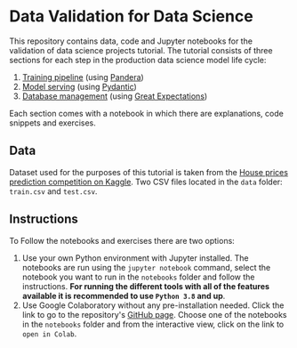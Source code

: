 # Data Validation for Data Science

This repository contains data, code and Jupyter notebooks for the validation of data science 
projects tutorial. The tutorial consists of three sections for each step in the 
production data science model life cycle:
1. [Training pipeline](notebooks/training_pipeline_data_validation.ipynb) (using [Pandera](https://pandera.readthedocs.io/en/stable/))
2. [Model serving](notebooks/model_serving_data_validation.ipynb) (using [Pydantic](https://pydantic-docs.helpmanual.io/))
3. [Database management](notebooks/database_data_validation.ipynb) (using [Great Expectations](https://great-expectations.readthedocs.io/en/latest/))

Each section comes with a notebook in which there are explanations, code snippets and 
exercises.

## Data

Dataset used for the purposes of this tutorial is taken from the [House prices 
prediction competition on Kaggle](https://www.kaggle.com/competitions/home-data-for-ml-course/data). 
Two CSV files located in the `data` folder: `train.csv` and `test.csv`.

## Instructions

To Follow the notebooks and exercises there are two options:
1. Use your own Python environment with Jupyter installed. The notebooks are run using 
the `jupyter notebook` command, select the notebook you want to run in the `notebooks` 
folder and follow the instructions. **For running the different tools with all of the 
features available it is recommended to use `Python 3.8` and up**.
2. Use Google Colaboratory without any pre-installation needed. Click the link to go to 
the repository's [GitHub page](https://github.com/NatanMish/data_validation). Choose one
of the notebooks in the `notebooks` folder and from the interactive view, click on the 
link to `open in Colab`.


